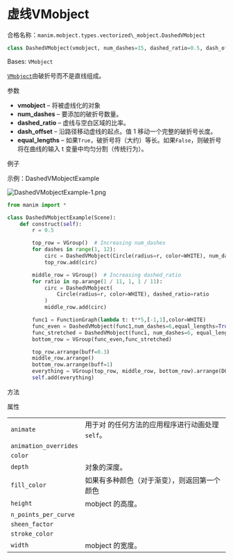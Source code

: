 # 虚线VMobject

合格名称：`manim.mobject.types.vectorized\_mobject.DashedVMobject`


```py
class DashedVMobject(vmobject, num_dashes=15, dashed_ratio=0.5, dash_offset=0, color='#FFFFFF', equal_lengths=True, **kwargs)
```

Bases: `VMobject`

[`VMobject`]()由破折号而不是直线组成。

参数

- **vmobject** – 将被虚线化的对象
- **num_dashes** – 要添加的破折号数量。
- **dashed_ratio** – 虚线与空白区域的比率。
- **dash_offset** – 沿路径移动虚线的起点。值 1 移动一个完整的破折号长度。
- **equal_lengths** – 如果`True`，破折号将（大约）等长。如果`False`，则破折号将在曲线的输入 t 变量中均匀分割（传统行为）。


例子

示例：DashedVMobjectExample

![DashedVMobjectExample-1.png](../../static/DashedVMobjectExample-1.png)

```py
from manim import *

class DashedVMobjectExample(Scene):
    def construct(self):
        r = 0.5

        top_row = VGroup()  # Increasing num_dashes
        for dashes in range(1, 12):
            circ = DashedVMobject(Circle(radius=r, color=WHITE), num_dashes=dashes)
            top_row.add(circ)

        middle_row = VGroup()  # Increasing dashed_ratio
        for ratio in np.arange(1 / 11, 1, 1 / 11):
            circ = DashedVMobject(
                Circle(radius=r, color=WHITE), dashed_ratio=ratio
            )
            middle_row.add(circ)

        func1 = FunctionGraph(lambda t: t**5,[-1,1],color=WHITE)
        func_even = DashedVMobject(func1,num_dashes=6,equal_lengths=True)
        func_stretched = DashedVMobject(func1, num_dashes=6, equal_lengths=False)
        bottom_row = VGroup(func_even,func_stretched)

        top_row.arrange(buff=0.3)
        middle_row.arrange()
        bottom_row.arrange(buff=1)
        everything = VGroup(top_row, middle_row, bottom_row).arrange(DOWN, buff=1)
        self.add(everything)
```


方法



属性

|||
|-|-|
`animate`|用于对 的任何方法的应用程序进行动画处理`self`。
`animation_overrides`|
`color`|
`depth`|对象的深度。
`fill_color`|如果有多种颜色（对于渐变），则返回第一个颜色
`height`|mobject 的高度。
`n_points_per_curve`|
`sheen_factor`|
`stroke_color`|
`width`|mobject 的宽度。
